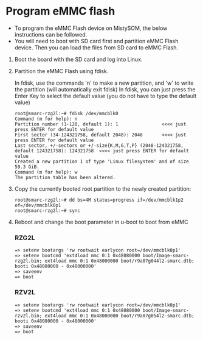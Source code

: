 # Program eMMC flash

* To program the eMMC Flash device on MistySOM, the below instructions can be followed.
* You will need to boot with SD card first and partition eMMC Flash device. Then you can load the files from SD card to eMMC Flash.

1. Boot the board with the SD card and log into Linux.

2. Partition the eMMC Flash using fdisk.

   In fdisk, use the commands 'n' to make a new partition, and 'w' to write the partition (will automatically exit fdisk)
   In fdisk, you can just press the Enter Key to select the default value (you do not have to type the default value)
   ```
   root@smarc-rzg2l:~# fdisk /dev/mmcblk0
   Command (m for help): n
   Partition number (1-128, default 1): 1                <<<< just press ENTER for default value
   First sector (34-124321758, default 2048): 2048       <<<< just press ENTER for default value
   Last sector, +/-sectors or +/-size{K,M,G,T,P} (2048-124321758, default 124321758): 124321758  <<<< just press ENTER for default value
   Created a new partition 1 of type 'Linux filesystem' and of size 59.3 GiB.
   Command (m for help): w
   The partition table has been altered.
   ```

3. Copy the currently booted root partition to the newly created partition:
   ```
   root@smarc-rzg2l:~# dd bs=4M status=progress if=/dev/mmcblk1p2 of=/dev/mmcblk0p1
   root@smarc-rzg2l:~# sync
   ```

4. Reboot and change the boot parameter in u-boot to boot from eMMC
   ### RZG2L
   ```
   => setenv bootargs 'rw rootwait earlycon root=/dev/mmcblk0p1'
   => setenv bootcmd 'ext4load mmc 0:1 0x48080000 boot/Image-smarc-rzg2l.bin; ext4load mmc 0:1 0x48000000 boot/r9a07g044l2-smarc.dtb; booti 0x48080000 - 0x48000000'
   => saveenv
   => boot
   ```
   ### RZV2L
   ```
   => setenv bootargs 'rw rootwait earlycon root=/dev/mmcblk0p1'
   => setenv bootcmd 'ext4load mmc 0:1 0x48080000 boot/Image-smarc-rzv2l.bin; ext4load mmc 0:1 0x48000000 boot/r9a07g054l2-smarc.dtb; booti 0x48080000 - 0x48000000'
   => saveenv
   => boot
   ```

